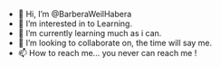 - 👋 Hi, I’m @BarberaWeilHabera
- 👀 I’m interested in to Learning.
- 🌱 I’m currently learning much as i can.
- 💞️ I’m looking to collaborate on, the time will say me.
- 📫 How to reach me... you never can reach me !

<!---
BarberaWeilHabera/BarberaWeilHabera is a ✨ special ✨ repository because its `README.md` (this file) appears on your GitHub profile.
You can click the Preview link to take a look at your changes.
--->
